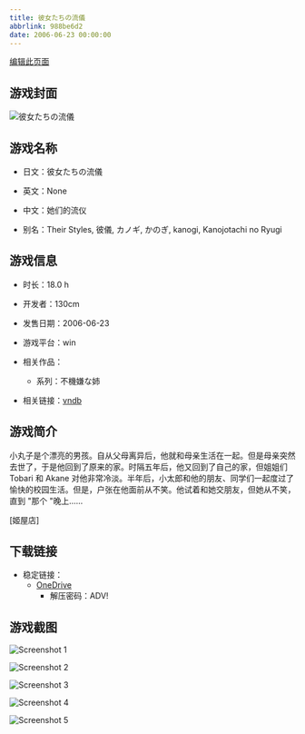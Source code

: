 ```yaml
---
title: 彼女たちの流儀
abbrlink: 988be6d2
date: 2006-06-23 00:00:00
---
```

[编辑此页面](https://github.com/ACG-3/ADV3-source/blob/main/source/_posts/games/%E5%BD%BC%E5%A5%B3%E3%81%9F%E3%81%A1%E3%81%AE%E6%B5%81%E5%84%80.md)

## 游戏封面

![彼女たちの流儀](https://pan.timero.xyz/onedrive/img_lib_001/%E5%BD%BC%E5%A5%B3%E3%81%9F%E3%81%A1%E3%81%AE%E6%B5%81%E5%84%80_cover.avif)


## 游戏名称

- 日文：彼女たちの流儀
- 英文：None
- 中文：她们的流仪

- 别名：Their Styles, 彼儀, カノギ, かのぎ, kanogi, Kanojotachi no Ryugi


## 游戏信息

- 时长：18.0 h
- 开发者：130cm
- 发售日期：2006-06-23
- 游戏平台：win
- 相关作品：
   - 系列：不機嫌な姉

- 相关链接：[vndb](https://vndb.org/v584)


## 游戏简介

小丸子是个漂亮的男孩。自从父母离异后，他就和母亲生活在一起。但是母亲突然去世了，于是他回到了原来的家。时隔五年后，他又回到了自己的家，但姐姐们 Tobari 和 Akane 对他非常冷淡。半年后，小太郎和他的朋友、同学们一起度过了愉快的校园生活。但是，户张在他面前从不笑。他试着和她交朋友，但她从不笑，直到 "那个 "晚上......

[姬屋店]


## 下载链接

- 稳定链接：
    - [OneDrive](https://pan.timero.xyz/onedrive/adv_lib_001/%E5%BD%BC%E5%A5%B3%E3%81%9F%E3%81%A1%E3%81%AE%E6%B5%81%E5%84%80)
        - 解压密码：ADV!



## 游戏截图


![Screenshot 1](https://pan.timero.xyz/onedrive/img_lib_001/%E5%BD%BC%E5%A5%B3%E3%81%9F%E3%81%A1%E3%81%AE%E6%B5%81%E5%84%80_Screenshot_1.avif)

![Screenshot 2](https://pan.timero.xyz/onedrive/img_lib_001/%E5%BD%BC%E5%A5%B3%E3%81%9F%E3%81%A1%E3%81%AE%E6%B5%81%E5%84%80_Screenshot_2.avif)

![Screenshot 3](https://pan.timero.xyz/onedrive/img_lib_001/%E5%BD%BC%E5%A5%B3%E3%81%9F%E3%81%A1%E3%81%AE%E6%B5%81%E5%84%80_Screenshot_3.avif)

![Screenshot 4](https://pan.timero.xyz/onedrive/img_lib_001/%E5%BD%BC%E5%A5%B3%E3%81%9F%E3%81%A1%E3%81%AE%E6%B5%81%E5%84%80_Screenshot_4.avif)

![Screenshot 5](https://pan.timero.xyz/onedrive/img_lib_001/%E5%BD%BC%E5%A5%B3%E3%81%9F%E3%81%A1%E3%81%AE%E6%B5%81%E5%84%80_Screenshot_5.avif)

